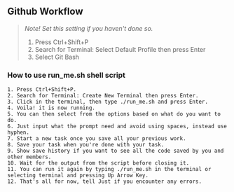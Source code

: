 ## **Github Workflow**

> *Note! Set this setting if you haven't done so.*
> 1. Press Ctrl+Shift+P
> 1. Search for Terminal: Select Default Profile then press Enter
> 1. Select Git Bash

### **How to use run_me.sh shell script**

    1. Press Ctrl+Shift+P.
    2. Search for Terminal: Create New Terminal then press Enter.
    3. Click in the terminal, then type ./run_me.sh and press Enter.
    4. Voila! it is now running.
    5. You can then select from the options based on what do you want to do.
    6. Just input what the prompt need and avoid using spaces, instead use hyphen.
    7. Start a new task once you save all your previous work.
    8. Save your task when you're done with your task.
    9. Show save history if you want to see all the code saved by you and other members.
    10. Wait for the output from the script before closing it.
    11. You can run it again by typing ./run_me.sh in the terminal or selecting terminal and pressing Up Arrow Key.
    12. That's all for now, tell Just if you encounter any errors.

